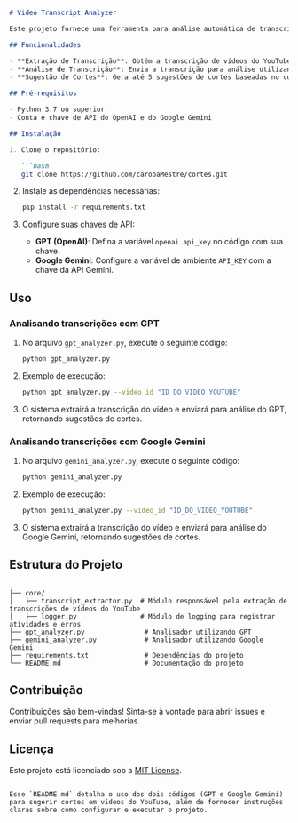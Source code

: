 
```markdown
# Video Transcript Analyzer

Este projeto fornece uma ferramenta para análise automática de transcrições de vídeos do YouTube, utilizando os modelos de IA GPT (OpenAI) e Gemini (Google). O objetivo é sugerir cortes em vídeos com base no conteúdo das transcrições, facilitando a edição de vídeos com foco em trechos importantes.

## Funcionalidades

- **Extração de Transcrição**: Obtém a transcrição de vídeos do YouTube com base no ID do vídeo.
- **Análise de Transcrição**: Envia a transcrição para análise utilizando os modelos GPT ou Gemini.
- **Sugestão de Cortes**: Gera até 5 sugestões de cortes baseadas no conteúdo da transcrição.

## Pré-requisitos

- Python 3.7 ou superior
- Conta e chave de API do OpenAI e do Google Gemini

## Instalação

1. Clone o repositório:

   ```bash
   git clone https://github.com/carobaMestre/cortes.git
   ```

2. Instale as dependências necessárias:

   ```bash
   pip install -r requirements.txt
   ```

3. Configure suas chaves de API:

   - **GPT (OpenAI)**: Defina a variável `openai.api_key` no código com sua chave.
   - **Google Gemini**: Configure a variável de ambiente `API_KEY` com a chave da API Gemini.

## Uso

### Analisando transcrições com GPT

1. No arquivo `gpt_analyzer.py`, execute o seguinte código:

   ```bash
   python gpt_analyzer.py
   ```

2. Exemplo de execução:

   ```bash
   python gpt_analyzer.py --video_id "ID_DO_VIDEO_YOUTUBE"
   ```

3. O sistema extrairá a transcrição do vídeo e enviará para análise do GPT, retornando sugestões de cortes.

### Analisando transcrições com Google Gemini

1. No arquivo `gemini_analyzer.py`, execute o seguinte código:

   ```bash
   python gemini_analyzer.py
   ```

2. Exemplo de execução:

   ```bash
   python gemini_analyzer.py --video_id "ID_DO_VIDEO_YOUTUBE"
   ```

3. O sistema extrairá a transcrição do vídeo e enviará para análise do Google Gemini, retornando sugestões de cortes.

## Estrutura do Projeto

```plaintext
.
├── core/
│   ├── transcript_extractor.py  # Módulo responsável pela extração de transcrições de vídeos do YouTube
│   ├── logger.py                # Módulo de logging para registrar atividades e erros
├── gpt_analyzer.py               # Analisador utilizando GPT
├── gemini_analyzer.py            # Analisador utilizando Google Gemini
├── requirements.txt              # Dependências do projeto
└── README.md                     # Documentação do projeto
```

## Contribuição

Contribuições são bem-vindas! Sinta-se à vontade para abrir issues e enviar pull requests para melhorias.

## Licença

Este projeto está licenciado sob a [MIT License](LICENSE).
```

Esse `README.md` detalha o uso dos dois códigos (GPT e Google Gemini) para sugerir cortes em vídeos do YouTube, além de fornecer instruções claras sobre como configurar e executar o projeto.